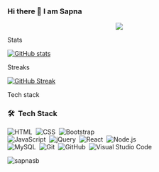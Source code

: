 ### Hi there 👋  I am Sapna

<p align="center">
  <img src="https://capsule-render.vercel.app/api?text=Hey!%20Thats%20me%20Sapna%20☺️&animation=fadeIn&type=waving&color=gradient&height=160&section=header"/>
</p>
Stats

[![GitHub stats](https://github-readme-stats.vercel.app/api?username=sapnasb)](https://github.com/sapnasb/github-readme-stats)

Streaks

[![GitHub Streak](https://streak-stats.demolab.com?user=sapnasb)](https://git.io/streak-stats)

Tech stack

### 🛠 &nbsp;Tech Stack

![HTML](https://img.shields.io/badge/-HTML-05122A?style=flat&logo=HTML5)&nbsp;
![CSS](https://img.shields.io/badge/-CSS-05122A?style=flat&logo=CSS3&logoColor=1572B6)&nbsp;
![Bootstrap](https://img.shields.io/badge/-Bootstrap-05122A?style=flat&logo=bootstrap&logoColor=563D7C)
<br />
![JavaScript](https://img.shields.io/badge/-JavaScript-05122A?style=flat&logo=javascript)&nbsp;
![jQuery](https://img.shields.io/badge/-jQuery-05122A?style=flat&logo=jQuery)&nbsp;
![React](https://img.shields.io/badge/-React-05122A?style=flat&logo=react)&nbsp;
![Node.js](https://img.shields.io/badge/-Node.js-05122A?style=flat&logo=node.js)&nbsp;
<br />
![MySQL](https://img.shields.io/badge/-MySQL-05122A?style=flat&logo=MySQL)&nbsp;
![Git](https://img.shields.io/badge/-Git-05122A?style=flat&logo=git)&nbsp;
![GitHub](https://img.shields.io/badge/-GitHub-05122A?style=flat&logo=github)&nbsp;
![Visual Studio Code](https://img.shields.io/badge/-Visual%20Studio%20Code-05122A?style=flat&logo=visual-studio-code&logoColor=007ACC)&nbsp;





<p align="left">
  <img
    src="https://komarev.com/ghpvc/?username=sapnasb"
    alt="sapnasb"
  />
</p>
